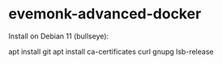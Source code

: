 # evemonk-advanced-docker

Install on Debian 11 (bullseye):

apt install git
apt install ca-certificates curl gnupg lsb-release
